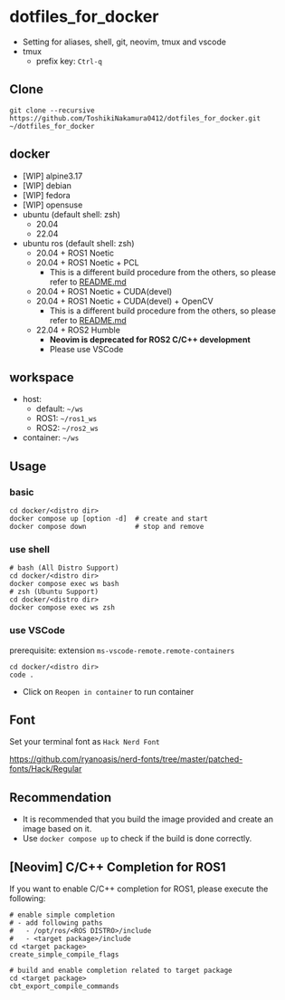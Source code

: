 # dotfiles_for_docker
- Setting for aliases, shell, git, neovim, tmux and vscode
- tmux
  - prefix key: `Ctrl-q`
## Clone
```
git clone --recursive https://github.com/ToshikiNakamura0412/dotfiles_for_docker.git ~/dotfiles_for_docker
```
## docker
- [WIP] alpine3.17
- [WIP] debian
- [WIP] fedora
- [WIP] opensuse
- ubuntu (default shell: zsh)
  - 20.04
  - 22.04
- ubuntu ros (default shell: zsh)
  - 20.04 + ROS1 Noetic
  - 20.04 + ROS1 Noetic + PCL
    - This is a different build procedure from the others, so please refer to [README.md](https://github.com/ToshikiNakamura0412/dotfiles_for_docker/tree/master/docker/ubuntu-ros/noetic-pcl/README.md)
  - 20.04 + ROS1 Noetic + CUDA(devel)
  - 20.04 + ROS1 Noetic + CUDA(devel) + OpenCV
    - This is a different build procedure from the others, so please refer to [README.md](https://github.com/ToshikiNakamura0412/dotfiles_for_docker/tree/master/docker/ubuntu-ros/noetic-cuda-opencv/README.md)
  - 22.04 + ROS2 Humble
    - **Neovim is deprecated for ROS2 C/C++ development**
    - Please use VSCode
## workspace
- host:
  - default: `~/ws`
  - ROS1: `~/ros1_ws`
  - ROS2: `~/ros2_ws`
- container: `~/ws`
## Usage
### basic
```
cd docker/<distro dir>
docker compose up [option -d]  # create and start
docker compose down            # stop and remove
```
### use shell
```
# bash (All Distro Support)
cd docker/<distro dir>
docker compose exec ws bash
# zsh (Ubuntu Support)
cd docker/<distro dir>
docker compose exec ws zsh
```
### use VSCode
prerequisite: extension `ms-vscode-remote.remote-containers`
```
cd docker/<distro dir>
code .
```
- Click on `Reopen in container` to run container
## Font
Set your terminal font as `Hack Nerd Font`

https://github.com/ryanoasis/nerd-fonts/tree/master/patched-fonts/Hack/Regular
## Recommendation
- It is recommended that you build the image provided and create an image based on it.
- Use `docker compose up` to check if the build is done correctly.
## [Neovim] C/C++ Completion for ROS1
If you want to enable C/C++ completion for ROS1, please execute the following:
```
# enable simple completion
# - add following paths
#   - /opt/ros/<ROS DISTRO>/include
#   - <target package>/include
cd <target package>
create_simple_compile_flags

# build and enable completion related to target package
cd <target package>
cbt_export_compile_commands
```
